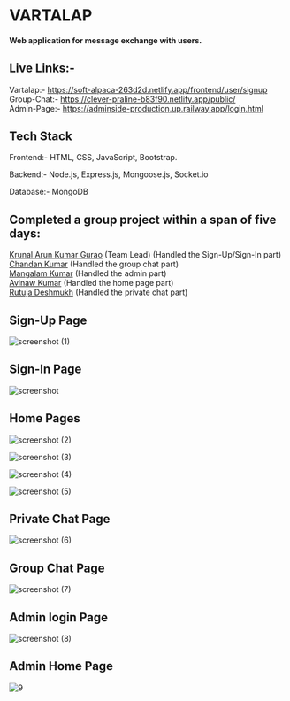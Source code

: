 # VARTALAP

#### Web application for message exchange with users.

## Live Links:-
Vartalap:- https://soft-alpaca-263d2d.netlify.app/frontend/user/signup
<br>
Group-Chat:- https://clever-praline-b83f90.netlify.app/public/
<br>
Admin-Page:- https://adminside-production.up.railway.app/login.html

## Tech Stack

 Frontend:- HTML, CSS, JavaScript, Bootstrap.

 Backend:- Node.js, Express.js, Mongoose.js, Socket.io
 
 Database:- MongoDB

## Completed a group project within a span of five days:
[Krunal Arun Kumar Gurao](https://github.com/KrunalGurao) (Team Lead) (Handled the Sign-Up/Sign-In part)
<br>
[Chandan Kumar](https://github.com/Chandan2812) (Handled the group chat part)
<br>
[Mangalam Kumar](https://github.com/Abhi0049k)  (Handled the admin part)
<br>
[Avinaw Kumar](https://github.com/Avinawkumar)  (Handled the home page part)
<br>
[Rutuja Deshmukh](https://github.com/Rutujadd27)  (Handled the private chat part)
<br>


## Sign-Up Page

![screenshot (1)](https://user-images.githubusercontent.com/108578299/237056914-e40697f9-7ceb-4740-a7d8-1ba2b89a00db.png)

## Sign-In Page

![screenshot](https://user-images.githubusercontent.com/108578299/237056666-d0bd548f-c261-4d74-a485-697f3815a592.png)


## Home Pages

![screenshot (2)](https://user-images.githubusercontent.com/108578299/237057560-9b3ab8db-d3ca-479d-a4af-fd0921493e4d.png)

![screenshot (3)](https://user-images.githubusercontent.com/108578299/237057918-264893a0-81bd-47f7-88da-d7a550e71052.png)

![screenshot (4)](https://user-images.githubusercontent.com/108578299/237057994-4a9b7d95-1433-4a78-bdd6-a731d548decd.png)

![screenshot (5)](https://user-images.githubusercontent.com/108578299/237057817-d41f5ab7-168a-48a1-aa73-8da5ec70a07a.png)

## Private Chat Page

![screenshot (6)](https://user-images.githubusercontent.com/108578299/237059057-e50e54dd-d7fd-4f46-99a7-57a9d7973d07.png)

## Group Chat Page

![screenshot (7)](https://user-images.githubusercontent.com/108578299/237059249-1a80f324-06f5-4fd4-9181-f842040664ad.png)

## Admin login Page

![screenshot (8)](https://user-images.githubusercontent.com/108578299/237060335-3714bb86-3cba-4937-9a31-239a36e2d57c.png)

## Admin Home Page
![9](https://github.com/KrunalGurao/harsh-sand-4950/assets/119415708/6f22bda4-6d6d-4f87-a53d-55bbfab813de)

